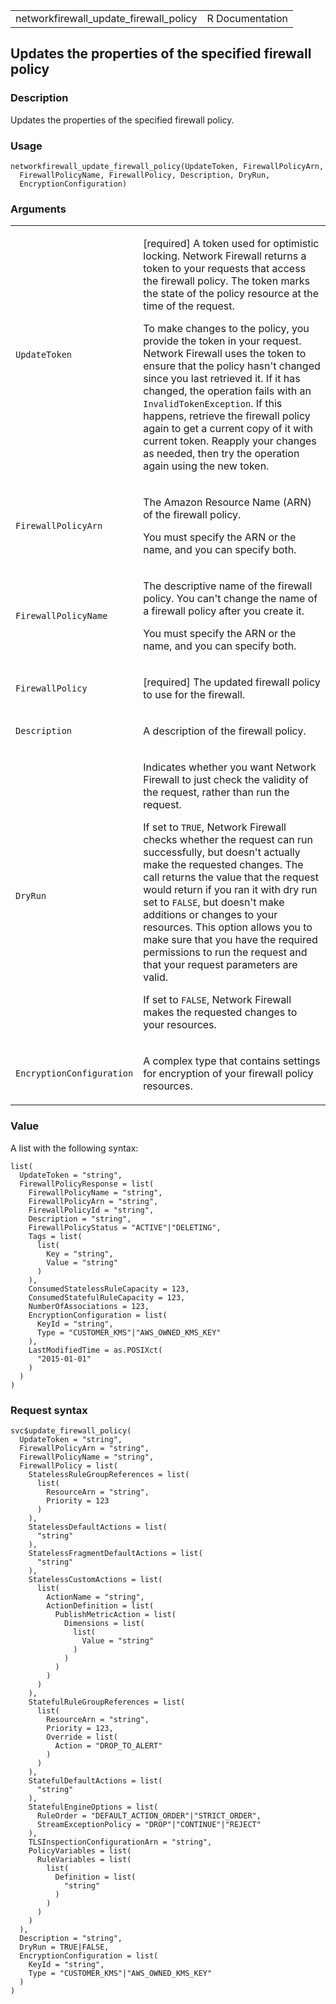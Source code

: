 <table style="width: 100%;">
<tbody>
<tr class="odd">
<td>networkfirewall_update_firewall_policy</td>
<td style="text-align: right;">R Documentation</td>
</tr>
</tbody>
</table>

## Updates the properties of the specified firewall policy

### Description

Updates the properties of the specified firewall policy.

### Usage

    networkfirewall_update_firewall_policy(UpdateToken, FirewallPolicyArn,
      FirewallPolicyName, FirewallPolicy, Description, DryRun,
      EncryptionConfiguration)

### Arguments

<table>
<colgroup>
<col style="width: 35%" />
<col style="width: 65%" />
</colgroup>
<tbody>
<tr class="odd">
<td><code
id="networkfirewall_update_firewall_policy_:_UpdateToken">UpdateToken</code></td>
<td><p>[required] A token used for optimistic locking. Network Firewall
returns a token to your requests that access the firewall policy. The
token marks the state of the policy resource at the time of the
request.</p>
<p>To make changes to the policy, you provide the token in your request.
Network Firewall uses the token to ensure that the policy hasn't changed
since you last retrieved it. If it has changed, the operation fails with
an <code>InvalidTokenException</code>. If this happens, retrieve the
firewall policy again to get a current copy of it with current token.
Reapply your changes as needed, then try the operation again using the
new token.</p></td>
</tr>
<tr class="even">
<td><code
id="networkfirewall_update_firewall_policy_:_FirewallPolicyArn">FirewallPolicyArn</code></td>
<td><p>The Amazon Resource Name (ARN) of the firewall policy.</p>
<p>You must specify the ARN or the name, and you can specify
both.</p></td>
</tr>
<tr class="odd">
<td><code
id="networkfirewall_update_firewall_policy_:_FirewallPolicyName">FirewallPolicyName</code></td>
<td><p>The descriptive name of the firewall policy. You can't change the
name of a firewall policy after you create it.</p>
<p>You must specify the ARN or the name, and you can specify
both.</p></td>
</tr>
<tr class="even">
<td><code
id="networkfirewall_update_firewall_policy_:_FirewallPolicy">FirewallPolicy</code></td>
<td><p>[required] The updated firewall policy to use for the
firewall.</p></td>
</tr>
<tr class="odd">
<td><code
id="networkfirewall_update_firewall_policy_:_Description">Description</code></td>
<td><p>A description of the firewall policy.</p></td>
</tr>
<tr class="even">
<td><code
id="networkfirewall_update_firewall_policy_:_DryRun">DryRun</code></td>
<td><p>Indicates whether you want Network Firewall to just check the
validity of the request, rather than run the request.</p>
<p>If set to <code>TRUE</code>, Network Firewall checks whether the
request can run successfully, but doesn't actually make the requested
changes. The call returns the value that the request would return if you
ran it with dry run set to <code>FALSE</code>, but doesn't make
additions or changes to your resources. This option allows you to make
sure that you have the required permissions to run the request and that
your request parameters are valid.</p>
<p>If set to <code>FALSE</code>, Network Firewall makes the requested
changes to your resources.</p></td>
</tr>
<tr class="odd">
<td><code
id="networkfirewall_update_firewall_policy_:_EncryptionConfiguration">EncryptionConfiguration</code></td>
<td><p>A complex type that contains settings for encryption of your
firewall policy resources.</p></td>
</tr>
</tbody>
</table>

### Value

A list with the following syntax:

    list(
      UpdateToken = "string",
      FirewallPolicyResponse = list(
        FirewallPolicyName = "string",
        FirewallPolicyArn = "string",
        FirewallPolicyId = "string",
        Description = "string",
        FirewallPolicyStatus = "ACTIVE"|"DELETING",
        Tags = list(
          list(
            Key = "string",
            Value = "string"
          )
        ),
        ConsumedStatelessRuleCapacity = 123,
        ConsumedStatefulRuleCapacity = 123,
        NumberOfAssociations = 123,
        EncryptionConfiguration = list(
          KeyId = "string",
          Type = "CUSTOMER_KMS"|"AWS_OWNED_KMS_KEY"
        ),
        LastModifiedTime = as.POSIXct(
          "2015-01-01"
        )
      )
    )

### Request syntax

    svc$update_firewall_policy(
      UpdateToken = "string",
      FirewallPolicyArn = "string",
      FirewallPolicyName = "string",
      FirewallPolicy = list(
        StatelessRuleGroupReferences = list(
          list(
            ResourceArn = "string",
            Priority = 123
          )
        ),
        StatelessDefaultActions = list(
          "string"
        ),
        StatelessFragmentDefaultActions = list(
          "string"
        ),
        StatelessCustomActions = list(
          list(
            ActionName = "string",
            ActionDefinition = list(
              PublishMetricAction = list(
                Dimensions = list(
                  list(
                    Value = "string"
                  )
                )
              )
            )
          )
        ),
        StatefulRuleGroupReferences = list(
          list(
            ResourceArn = "string",
            Priority = 123,
            Override = list(
              Action = "DROP_TO_ALERT"
            )
          )
        ),
        StatefulDefaultActions = list(
          "string"
        ),
        StatefulEngineOptions = list(
          RuleOrder = "DEFAULT_ACTION_ORDER"|"STRICT_ORDER",
          StreamExceptionPolicy = "DROP"|"CONTINUE"|"REJECT"
        ),
        TLSInspectionConfigurationArn = "string",
        PolicyVariables = list(
          RuleVariables = list(
            list(
              Definition = list(
                "string"
              )
            )
          )
        )
      ),
      Description = "string",
      DryRun = TRUE|FALSE,
      EncryptionConfiguration = list(
        KeyId = "string",
        Type = "CUSTOMER_KMS"|"AWS_OWNED_KMS_KEY"
      )
    )

